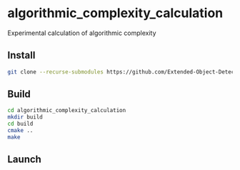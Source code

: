 # algorithmic_complexity_calculation
Experimental calculation of algorithmic complexity

## Install
```bash
git clone --recurse-submodules https://github.com/Extended-Object-Detection-ROS/algorithmic_complexity_calculation
```
## Build
```bash
cd algorithmic_complexity_calculation
mkdir build
cd build
cmake ..
make
```
## Launch
